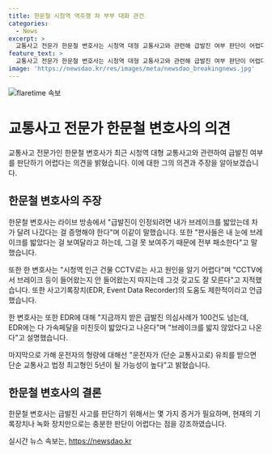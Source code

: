 ```yaml
---
title: 한문철 시청역 역주행 차 부부 대화 관건
categories:
  - News
excerpt: >
  교통사고 전문가 한문철 변호사는 시청역 대형 교통사고와 관련해 급발진 여부 판단이 어렵다고 언급했습니다. 한 변호사는 CCTV나 사고기록장치가 사고 원인을 명확히 밝히지 못한다고 지적했으며, 운전자의 행태를 확인하는 방법에 대한 제안도 내놓았습니다. 또한, 가해 운전자에 대한 형량에 대해 예상도 밝혔습니다.
feature_text: >
  교통사고 전문가 한문철 변호사는 시청역 대형 교통사고와 관련해 급발진 여부 판단이 어렵다고 언급했습니다. 한 변호사는 CCTV나 사고기록장치가 사고 원인을 명확히 밝히지 못한다고 지적했으며, 운전자의 행태를 확인하는 방법에 대한 제안도 내놓았습니다. 또한, 가해 운전자에 대한 형량에 대해 예상도 밝혔습니다.
image: 'https://newsdao.kr/res/images/meta/newsdao_breakingnews.jpg'
---
```


<p><img src="https://newsdao.kr/res/images/meta/newsdao_breakingnews.jpg" alt="flaretime 속보" /></p>

<h1 data-ke-size="size26"><b>교통사고 전문가 한문철 변호사의 의견</b></h1>

<p data-ke-size="size16">교통사고 전문가인 한문철 변호사가 최근 시청역 대형 교통사고와 관련하여 급발진 여부를 판단하기 어렵다는 의견을 밝혔습니다. 이에 대한 그의 의견과 주장을 알아보겠습니다.</p>

<h2 data-ke-size="size24">한문철 변호사의 주장</h2>

<p data-ke-size="size16">한문철 변호사는 라이브 방송에서 "급발진이 인정되려면 내가 브레이크를 밟았는데 차가 달려 나갔다는 걸 증명해야 한다"며 이같이 말했습니다. 또한 "판사들은 내 눈에 브레이크를 밟았다는 걸 보여달라고 하는데, 그걸 못 보여주기 때문에 전부 패소한다"고 말했습니다.</p>

<p data-ke-size="size16">또한 한 변호사는 "시청역 인근 건물 CCTV로는 사고 원인을 알기 어렵다"며 "CCTV에서 브레이크 등이 들어왔는지 안 들어왔는지 따지는데 그것 갖고도 잘 모른다"고 지적했습니다. 또한 사고기록장치(EDR, Event Data Recorder)의 도움도 제한적이라고 언급했습니다.</p>

<p data-ke-size="size16">한 변호사는 또한 EDR에 대해 "지금까지 받은 급발진 의심사례가 100건도 넘는데, EDR에는 다 가속페달을 미친듯이 밟았다고 나온다"며 "브레이크를 밟지 않았다고 나온다"고 설명했습니다.</p>

<p data-ke-size="size16">마지막으로 가해 운전자의 형량에 대해선 "운전자가 (단순 교통사고로) 유죄를 받으면 단순 교통사고 법정 최고형인 5년이 될 가능성이 높다"고 밝혔습니다.</p>

<h2 data-ke-size="size24">한문철 변호사의 결론</h2>

<p data-ke-size="size16">한문철 변호사는 급발진 사고를 판단하기 위해서는 몇 가지 증거가 필요하며, 현재의 기록장치나 녹화 장치만으로는 충분한 판단이 어렵다는 점을 강조하였습니다.</p>
실시간 뉴스 속보는, <a href="https://newsdao.kr" rel="dofollow">https://newsdao.kr</a>


